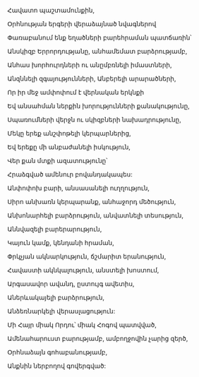 Հավատո պաշտամունքին,


Օրհնության երգերի վերաձայնած նվագներով


Փառաբանում ենք եղածների բարեհրաման պատճառին՝


Անսկիզբ Երրորդությանը, անհամեմատ բարձրությամբ,


Անհաս խորհուրդների ու անըմբռնելի իմաստների,


Անզննելի զգայությունների, Անբերելի արարածների,


Որ իր մեջ ամփոփում է վերնական երկնքի


Եվ անսահման ներքին խորությունների քանակությունը,


Սպառումների վերջն ու սկիզբների նախադրությունը,


Մեկը երեք անշփոթելի կերպարներից,


Եվ երեքը մի անբաժանելի իսկություն,


Վեր քան մտքի ազատությունը՝


Հրաձգված ամենուր բովանդակապես:


Անփոփոխ բարի, անսասանելի ուղղություն,


Սիրո անխառն կերպարանք, անհաջորդ մեծություն,


Անխոնարհելի բարձրություն, անվատնելի տեսություն,


Աննվազելի բարերարություն,


Կայուն կամք, կենդանի հրաման,


Փրկչյան ակնարկություն, ճշմարիտ երանություն,


Հավաստի ակնկալություն, անստելի խոստում,


Արգասավոր ավանդ, ըստույգ ավետիս,


Աներևակայելի բարձրություն,


Անձեռնարկելի վերասլացություն:


Մի Հայր միակ Որդու՝ միակ Հոգով պատվված,


Ամենահարուստ բարությամբ, ամբողջովին չարից զերծ,


Օրհնաձայն գոհաբանությամբ,


Անքնին ներբողով գովերգված: